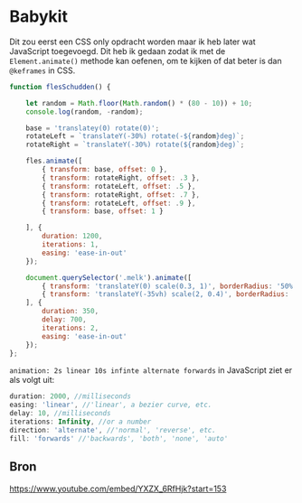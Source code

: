 # Babykit
Dit zou eerst een CSS only opdracht worden maar ik heb later wat JavaScript toegevoegd. Dit heb ik gedaan zodat ik met de `Element.animate()` methode kan oefenen, om te kijken of dat beter is dan `@keframes` in CSS.

```JavaScript
function flesSchudden() {

    let random = Math.floor(Math.random() * (80 - 10)) + 10;
    console.log(random, -random);

    base = 'translatey(0) rotate(0)';
    rotateLeft = `translateY(-30%) rotate(-${random}deg)`;
    rotateRight = `translateY(-30%) rotate(${random}deg)`;

    fles.animate([
        { transform: base, offset: 0 },
        { transform: rotateRight, offset: .3 },
        { transform: rotateLeft, offset: .5 },
        { transform: rotateRight, offset: .7 },
        { transform: rotateLeft, offset: .9 },
        { transform: base, offset: 1 }

    ], {
        duration: 1200,
        iterations: 1,
        easing: 'ease-in-out'
    });

    document.querySelector('.melk').animate([
        { transform: 'translateY(0) scale(0.3, 1)', borderRadius: '50% / 67% 67% 33% 33%', opacity: 1 },
        { transform: 'translateY(-35vh) scale(2, 0.4)', borderRadius: '50% / 33% 33% 67% 67%', opacity: .2 }
    ], {
        duration: 350,
        delay: 700,
        iterations: 2,
        easing: 'ease-in-out'
    });
};
```
`animation: 2s linear 10s infinte alternate forwards` in JavaScript ziet er als volgt uit:
```Javascript
duration: 2000, //milliseconds
easing: 'linear', //'linear', a bezier curve, etc.
delay: 10, //milliseconds
iterations: Infinity, //or a number
direction: 'alternate', //'normal', 'reverse', etc.
fill: 'forwards' //'backwards', 'both', 'none', 'auto'
```

## Bron
https://www.youtube.com/embed/YXZX_6RfHjk?start=153

